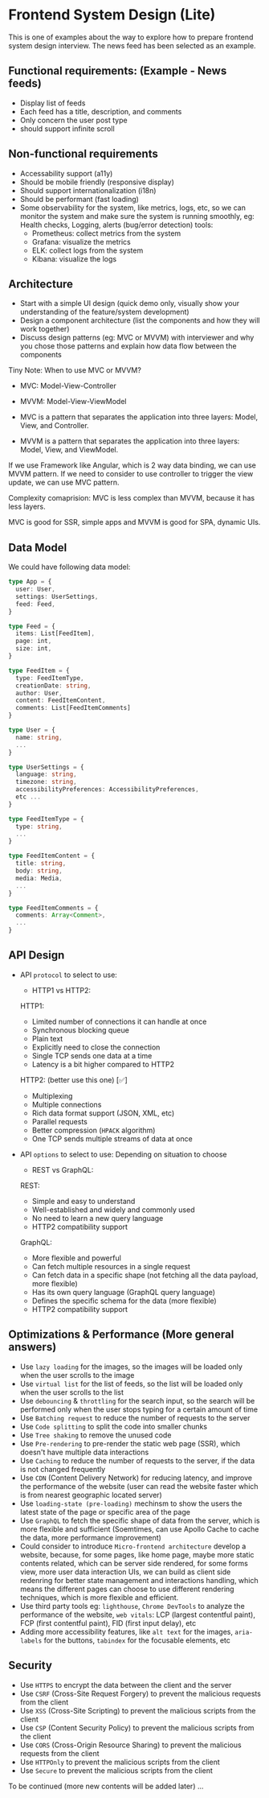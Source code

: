 # Frontend System Design (Lite)

This is one of examples about the way to explore how to prepare frontend system design interview. The news feed has been selected as an example.

## Functional requirements: (Example - News feeds)

- Display list of feeds
- Each feed has a title, description, and comments
- Only concern the user post type
- should support infinite scroll


## Non-functional requirements

- Accessability support (a11y)
- Should be mobile friendly (responsive display)
- Should support internationalization (i18n)
- Should be performant (fast loading)
- Some observability for the system, like metrics, logs, etc, so we can monitor the system and make sure the system is running smoothly, eg: Health checks, Logging, alerts (bug/error detection) tools:
  - Prometheus: collect metrics from the system
  - Grafana: visualize the metrics
  - ELK: collect logs from the system
  - Kibana: visualize the logs


## Architecture

- Start with a simple UI design (quick demo only, visually show your understanding of the feature/system development)
- Design a component architecture (list the components and how they will work together)
- Discuss design patterns (eg: MVC or MVVM) with interviewer and why you chose those patterns and explain how data flow between the components

Tiny Note: When to use MVC or MVVM?

- MVC: Model-View-Controller
- MVVM: Model-View-ViewModel

- MVC is a pattern that separates the application into three layers: Model, View, and Controller.
- MVVM is a pattern that separates the application into three layers: Model, View, and ViewModel.

If we use Framework like Angular, which is 2 way data binding, we can use MVVM pattern.
If we need to consider to use controller to trigger the view update, we can use MVC pattern.

Complexity comaprision: MVC is less complex than MVVM, because it has less layers.

MVC is good for SSR, simple apps and MVVM is good for SPA, dynamic UIs.


## Data Model

We could have following data model:

```ts
type App = {
  user: User,
  settings: UserSettings,
  feed: Feed,
}

type Feed = {
  items: List[FeedItem],
  page: int,
  size: int,
}

type FeedItem = {
  type: FeedItemType,
  creationDate: string,
  author: User,
  content: FeedItemContent,
  comments: List[FeedItemComments]
}

type User = {
  name: string,
  ...
}

type UserSettings = {
  language: string,
  timezone: string,
  accessibilityPreferences: AccessibilityPreferences,
  etc ...
}

type FeedItemType = {
  type: string,
  ...
}

type FeedItemContent = {
  title: string,
  body: string,
  media: Media,
  ...
}

type FeedItemComments = {
  comments: Array<Comment>,
  ...
}
```

## API Design

- API `protocol` to select to use:
  - HTTP1 vs HTTP2:

  HTTP1:
  - Limited number of connections it can handle at once
  - Synchronous blocking queue
  - Plain text
  - Explicitly need to close the connection
  - Single TCP sends one data at a time
  - Latency is a bit higher compared to HTTP2

  HTTP2: (better use this one) [✅]
  - Multiplexing
  - Multiple connections
  - Rich data format support (JSON, XML, etc)
  - Parallel requests
  - Better compression (`HPACK` algorithm)
  - One TCP sends multiple streams of data at once

- API `options` to select to use: Depending on situation to choose
  - REST vs GraphQL:

  REST:
  - Simple and easy to understand
  - Well-established and widely and commonly used
  - No need to learn a new query language
  - HTTP2 compatibility support

  GraphQL:
  - More flexible and powerful
  - Can fetch multiple resources in a single request
  - Can fetch data in a specific shape (not fetching all the data payload, more flexible)
  - Has its own query language (GraphQL query language)
  - Defines the specific schema for the data (more flexible)
  - HTTP2 compatibility support


## Optimizations & Performance (More general answers)

- Use `lazy loading` for the images, so the images will be loaded only when the user scrolls to the image
- Use `virtual list` for the list of feeds, so the list will be loaded only when the user scrolls to the list
- Use `debouncing` & `throttling` for the search input, so the search will be performed only when the user stops typing for a certain amount of time
- Use `Batching request` to reduce the number of requests to the server
- Use `Code splitting` to split the code into smaller chunks
- Use `Tree shaking` to remove the unused code
- Use `Pre-rendering` to pre-render the static web page (SSR), which doesn't have multiple data interactions
- Use `Caching` to reduce the number of requests to the server, if the data is not changed frequently
- Use `CDN` (Content Delivery Network) for reducing latency, and improve the performance of the website (user can read the website faster which is from nearest geographic located server)
- Use `loading-state (pre-loading)` mechinsm to show the users the latest state of the page or specific area of the page
- Use `GraphQL` to fetch the specific shape of data from the server, which is more flexible and sufficient (Soemtimes, can use Apollo Cache to cache the data, more performance improvement)
- Could consider to introduce `Micro-frontend architecture` develop a website, because, for some pages, like home page, maybe more static contents related, which can be server side rendered, for some forms view, more user data interaction UIs, we can build as client side redenring for better state management and interactions handling, which means the different pages can choose to use different rendering techniques, which is more flexible and efficient.
- Use third party tools eg: `lighthouse`, `Chrome DevTools` to analyze the performance of the website, `web vitals`: LCP (largest contentful paint), FCP (first contentful paint), FID (first input delay), etc
- Adding more accessibility features, like `alt text` for the images, `aria-labels` for the buttons, `tabindex` for the focusable elements, etc


## Security

- Use `HTTPS` to encrypt the data between the client and the server
- Use `CSRF` (Cross-Site Request Forgery) to prevent the malicious requests from the client
- Use `XSS` (Cross-Site Scripting) to prevent the malicious scripts from the client
- Use `CSP` (Content Security Policy) to prevent the malicious scripts from the client
- Use `CORS` (Cross-Origin Resource Sharing) to prevent the malicious requests from the client
- Use `HTTPOnly` to prevent the malicious scripts from the client
- Use `Secure` to prevent the malicious scripts from the client

To be continued (more new contents will be added later) ...
